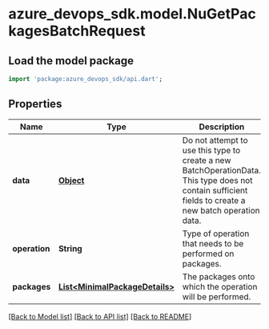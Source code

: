 # azure_devops_sdk.model.NuGetPackagesBatchRequest

## Load the model package
```dart
import 'package:azure_devops_sdk/api.dart';
```

## Properties
Name | Type | Description | Notes
------------ | ------------- | ------------- | -------------
**data** | [**Object**](.md) | Do not attempt to use this type to create a new BatchOperationData. This type does not contain sufficient fields to create a new batch operation data. | [optional] [default to null]
**operation** | **String** | Type of operation that needs to be performed on packages. | [optional] [default to null]
**packages** | [**List&lt;MinimalPackageDetails&gt;**](MinimalPackageDetails.md) | The packages onto which the operation will be performed. | [optional] [default to []]

[[Back to Model list]](../README.md#documentation-for-models) [[Back to API list]](../README.md#documentation-for-api-endpoints) [[Back to README]](../README.md)


